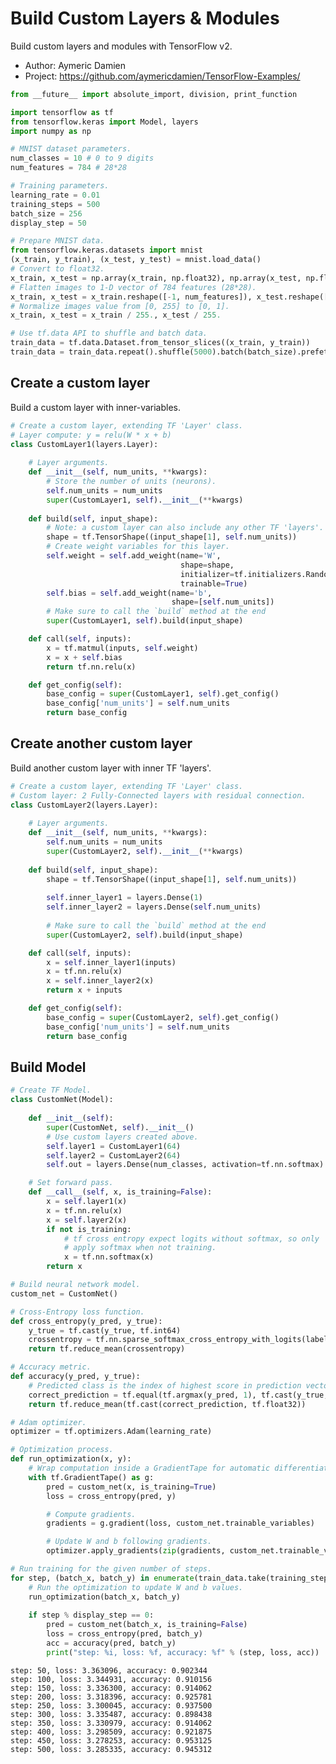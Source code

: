 # Build Custom Layers & Modules

Build custom layers and modules with TensorFlow v2.

- Author: Aymeric Damien
- Project: https://github.com/aymericdamien/TensorFlow-Examples/


```python
from __future__ import absolute_import, division, print_function

import tensorflow as tf
from tensorflow.keras import Model, layers
import numpy as np
```


```python
# MNIST dataset parameters.
num_classes = 10 # 0 to 9 digits
num_features = 784 # 28*28

# Training parameters.
learning_rate = 0.01
training_steps = 500
batch_size = 256
display_step = 50
```


```python
# Prepare MNIST data.
from tensorflow.keras.datasets import mnist
(x_train, y_train), (x_test, y_test) = mnist.load_data()
# Convert to float32.
x_train, x_test = np.array(x_train, np.float32), np.array(x_test, np.float32)
# Flatten images to 1-D vector of 784 features (28*28).
x_train, x_test = x_train.reshape([-1, num_features]), x_test.reshape([-1, num_features])
# Normalize images value from [0, 255] to [0, 1].
x_train, x_test = x_train / 255., x_test / 255.
```


```python
# Use tf.data API to shuffle and batch data.
train_data = tf.data.Dataset.from_tensor_slices((x_train, y_train))
train_data = train_data.repeat().shuffle(5000).batch(batch_size).prefetch(1)
```

## Create a custom layer

Build a custom layer with inner-variables.


```python
# Create a custom layer, extending TF 'Layer' class.
# Layer compute: y = relu(W * x + b)
class CustomLayer1(layers.Layer):
    
    # Layer arguments.
    def __init__(self, num_units, **kwargs):
        # Store the number of units (neurons).
        self.num_units = num_units
        super(CustomLayer1, self).__init__(**kwargs)
        
    def build(self, input_shape):
        # Note: a custom layer can also include any other TF 'layers'.
        shape = tf.TensorShape((input_shape[1], self.num_units))
        # Create weight variables for this layer.
        self.weight = self.add_weight(name='W',
                                      shape=shape,
                                      initializer=tf.initializers.RandomNormal,
                                      trainable=True)
        self.bias = self.add_weight(name='b',
                                    shape=[self.num_units])
        # Make sure to call the `build` method at the end
        super(CustomLayer1, self).build(input_shape)

    def call(self, inputs):
        x = tf.matmul(inputs, self.weight)
        x = x + self.bias
        return tf.nn.relu(x)

    def get_config(self):
        base_config = super(CustomLayer1, self).get_config()
        base_config['num_units'] = self.num_units
        return base_config
```

## Create another custom layer

Build another custom layer with inner TF 'layers'.


```python
# Create a custom layer, extending TF 'Layer' class.
# Custom layer: 2 Fully-Connected layers with residual connection.
class CustomLayer2(layers.Layer):
    
    # Layer arguments.
    def __init__(self, num_units, **kwargs):
        self.num_units = num_units
        super(CustomLayer2, self).__init__(**kwargs)
        
    def build(self, input_shape):
        shape = tf.TensorShape((input_shape[1], self.num_units))
        
        self.inner_layer1 = layers.Dense(1)
        self.inner_layer2 = layers.Dense(self.num_units)
        
        # Make sure to call the `build` method at the end
        super(CustomLayer2, self).build(input_shape)

    def call(self, inputs):
        x = self.inner_layer1(inputs)
        x = tf.nn.relu(x)
        x = self.inner_layer2(x)
        return x + inputs

    def get_config(self):
        base_config = super(CustomLayer2, self).get_config()
        base_config['num_units'] = self.num_units
        return base_config
```

## Build Model


```python
# Create TF Model.
class CustomNet(Model):
    
    def __init__(self):
        super(CustomNet, self).__init__()
        # Use custom layers created above.
        self.layer1 = CustomLayer1(64)
        self.layer2 = CustomLayer2(64)
        self.out = layers.Dense(num_classes, activation=tf.nn.softmax)

    # Set forward pass.
    def __call__(self, x, is_training=False):
        x = self.layer1(x)
        x = tf.nn.relu(x)
        x = self.layer2(x)
        if not is_training:
            # tf cross entropy expect logits without softmax, so only
            # apply softmax when not training.
            x = tf.nn.softmax(x)
        return x

# Build neural network model.
custom_net = CustomNet()
```


```python
# Cross-Entropy loss function.
def cross_entropy(y_pred, y_true):
    y_true = tf.cast(y_true, tf.int64)
    crossentropy = tf.nn.sparse_softmax_cross_entropy_with_logits(labels=y_true, logits=y_pred)
    return tf.reduce_mean(crossentropy)

# Accuracy metric.
def accuracy(y_pred, y_true):
    # Predicted class is the index of highest score in prediction vector (i.e. argmax).
    correct_prediction = tf.equal(tf.argmax(y_pred, 1), tf.cast(y_true, tf.int64))
    return tf.reduce_mean(tf.cast(correct_prediction, tf.float32))

# Adam optimizer.
optimizer = tf.optimizers.Adam(learning_rate)
```


```python
# Optimization process. 
def run_optimization(x, y):
    # Wrap computation inside a GradientTape for automatic differentiation.
    with tf.GradientTape() as g:
        pred = custom_net(x, is_training=True)
        loss = cross_entropy(pred, y)

        # Compute gradients.
        gradients = g.gradient(loss, custom_net.trainable_variables)

        # Update W and b following gradients.
        optimizer.apply_gradients(zip(gradients, custom_net.trainable_variables))
```


```python
# Run training for the given number of steps.
for step, (batch_x, batch_y) in enumerate(train_data.take(training_steps), 1):
    # Run the optimization to update W and b values.
    run_optimization(batch_x, batch_y)
    
    if step % display_step == 0:
        pred = custom_net(batch_x, is_training=False)
        loss = cross_entropy(pred, batch_y)
        acc = accuracy(pred, batch_y)
        print("step: %i, loss: %f, accuracy: %f" % (step, loss, acc))
```

    step: 50, loss: 3.363096, accuracy: 0.902344
    step: 100, loss: 3.344931, accuracy: 0.910156
    step: 150, loss: 3.336300, accuracy: 0.914062
    step: 200, loss: 3.318396, accuracy: 0.925781
    step: 250, loss: 3.300045, accuracy: 0.937500
    step: 300, loss: 3.335487, accuracy: 0.898438
    step: 350, loss: 3.330979, accuracy: 0.914062
    step: 400, loss: 3.298509, accuracy: 0.921875
    step: 450, loss: 3.278253, accuracy: 0.953125
    step: 500, loss: 3.285335, accuracy: 0.945312

